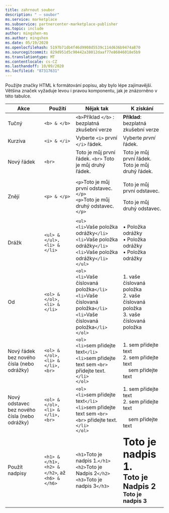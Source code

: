 ```yaml
---
title: zahrnout soubor
description: " – soubor"
ms.service: marketplace
ms.subservice: partnercenter-marketplace-publisher
ms.topic: include
author: mingshen-ms
ms.author: mingshen
ms.date: 05/19/2020
ms.openlocfilehash: 5197b71db4f46d9908d5539c114d636b9474a870
ms.sourcegitcommit: 829d951d5c90442a38012daaf77e86046018e5b9
ms.translationtype: MT
ms.contentlocale: cs-CZ
ms.lasthandoff: 10/09/2020
ms.locfileid: "87317631"
---
```

Použijte značky HTML k formátování popisu, aby bylo lépe zajímavější. Většina značek vyžaduje levou i pravou komponentu, jak je znázorněno v této tabulce.

|   Akce  |  Použití  |  Nějak tak  |  K získání   |
| --- | --- | --- | --- |
|   Tučný  |  `<b> & </b>`  |  `<b>`Příklad `</b>` : bezplatná zkušební verze  |  **Příklad**: bezplatná zkušební verze   |
|   Kurzíva  |  `<i> & </i>`  |  Vyberte `<i>` první `</i>` řádek.  |  Vyberte *první* řádek.   |
|   Nový řádek  |  `<br>`  |  Toto je můj první řádek. `<br>` Toto je můj druhý řádek.  |  Toto je můj první řádek.<br>Toto je můj druhý řádek.  |
|  Znějí  |  `<p> & </p>`  |  `<p>`Toto je můj první odstavec.`</p>`<br>`<p>`Toto je můj druhý odstavec.`</p>`   |   <p>Toto je můj první odstavec.</p><p>Toto je můj druhý odstavec.</p>   |
|   Drážk  |  `<ul> & </ul>, <li> & </li>`  |  `<ul>`<br>`<li>`Vaše položka odrážky`</li>`<br>`<li>`Vaše položka odrážky`</li>`<br>`<li>`Vaše položka odrážky`</li>`<br>`</ul>`  |  • Položka odrážky<br>• Položka odrážky<br>• Položka odrážky   |
|   Od  |  `<ol> & </ol>, <li> & </li>`  |  `<ol>`<br>`<li>`Vaše číslovaná položka`</li>`<br>`<li>`Vaše číslovaná položka`</li>`<br>`<li>`Vaše číslovaná položka`</li>`<br>`</ol>`   |   1. vaše číslovaná položka<br>2. vaše číslovaná položka<br>3. vaše číslovaná položka   |
|   Nový řádek bez nového čísla (nebo odrážky)  |  `<ol> & </ol>, <li> & </li>, <br>`  |  `<ol>`<br>`<li>`sem přidejte text`</li>`<br>`<li>`sem přidejte text sem `<br>` přidejte text.`</li>`<br>`</ol>`  |  1. sem přidejte text<br>2. sem přidejte text<br>&nbsp;&nbsp;&nbsp;&nbsp;sem přidejte text   |
|   Nový odstavec bez nového čísla (nebo odrážky)  |  `<ol> & </ol>, <li> & </li>, <br>`  |  `<ol>`<br>`<li>`sem přidejte text`</li>`<br>`<li>`sem přidejte text sem `<br><br>` přidejte text.`</li>`<br>`</ol>`  |  1. sem přidejte text<br>2. sem přidejte text<p>&nbsp;&nbsp;&nbsp;&nbsp;sem přidejte text   |
|   Použít nadpisy  |  `<h1> & </h1>, <h2> & </h2>`, až `<h6> & </h6>`  |  `<h1>`Toto je nadpis 1.`</h1>`<br>`<h2>`Toto je Nadpis 2`</h2>`<br>`<h3>`Toto je nadpis 3`</h3>`  |  **<font size="+3">Toto je nadpis 1.</font>**<br>**<font size="+2">Toto je Nadpis 2</font>**<br>**<font size="+1">Toto je nadpis 3</font>**  |
| | | |

